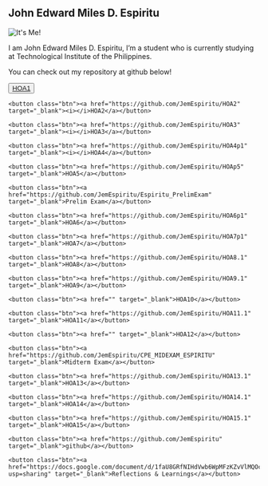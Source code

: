 
<html lang="en">

<head>
  <title>@Jem Espiritu</title>
  <link rel="icon" href="https://raw.githubusercontent.com/earthtoyash/earthtoyash.github.io/main/me.jpg">
  <meta charset="UTF-8">
  <meta name="home" content="Just some stuff!">
  <link rel="stylesheet" href="Project.css">
  <meta name="viewport" content="width=device-width, initial-scale=1.0">
  <meta http-equiv="X-UA-Compatible" content="IE=edge">
  <!-- fontawesome kit -->
  <script src="https://kit.fontawesome.com/12855d893b.js" crossorigin="anonymous"></script>
  <div class="avatar">
    <background></background>
    <title>@earthtoyash</title>
    <link rel="icon"
      href="https://raw.githubusercontent.com/earthtoyash/earthtoyash.github.io/main/index_files/Anonymous.png">
  </div>
</head>

<body>
  <div class="intro">
    <div class="text-intro">
      <h2>John Edward Miles D. Espiritu </h2>
    </div>
    <div class="image-intro"> <img src="https://cdn.discordapp.com/attachments/752766248177238090/1240679814612910080/Jempott.jpg?ex=6647709e&is=66461f1e&hm=313baff3d01a5e77318aa001ee126847831ef2bd142ea5b81824a7605e12462d&" alt="It's Me!">
    </div>
    </div>
  </div>
  <section>
    <p>I am John Edward Miles D. Espiritu, I’m a student who is currently studying at Technological Institute of the Philippines.</p>
    <p> You can check out my repository at github below!</p>
  </section>

  <div class="centre">
    <button class="btn"><a href="https://github.com/JemEspiritu/HOA1" target="_blank">HOA1</a></button>

    <button class="btn"><a href="https://github.com/JemEspiritu/HOA2" target="_blank"><i></i>HOA2</a></button>

    <button class="btn"><a href="https://github.com/JemEspiritu/HOA3" target="_blank"><i></i>HOA3</a></button>

    <button class="btn"><a href="https://github.com/JemEspiritu/HOA4p1" target="_blank"><i></i>HOA4</a></button>

    <button class="btn"><a href="https://github.com/JemEspiritu/HOAp5" target="_blank">HOA5</a></button>

    <button class="btn"><a href="https://github.com/JemEspiritu/Espiritu_PrelimExam" target="_blank">Prelim Exam</a></button>
    
    <button class="btn"><a href="https://github.com/JemEspiritu/HOA6p1" target="_blank">HOA6</a></button>
    
    <button class="btn"><a href="https://github.com/JemEspiritu/HOA7p1" target="_blank">HOA7</a></button>
    
    <button class="btn"><a href="https://github.com/JemEspiritu/HOA8.1" target="_blank">HOA8</a></button>
    
    <button class="btn"><a href="https://github.com/JemEspiritu/HOA9.1" target="_blank">HOA9</a></button>
    
    <button class="btn"><a href="" target="_blank">HOA10</a></button>
    
    <button class="btn"><a href="https://github.com/JemEspiritu/HOA11.1" target="_blank">HOA11</a></button>
    
    <button class="btn"><a href="" target="_blank">HOA12</a></button>

    <button class="btn"><a href="https://github.com/JemEspiritu/CPE_MIDEXAM_ESPIRITU" target="_blank">Midterm Exam</a></button>
    
    <button class="btn"><a href="https://github.com/JemEspiritu/HOA13.1" target="_blank">HOA13</a></button>
    
    <button class="btn"><a href="https://github.com/JemEspiritu/HOA14.1" target="_blank">HOA14</a></button>
    
    <button class="btn"><a href="https://github.com/JemEspiritu/HOA15.1" target="_blank">HOA15</a></button>
    
    <button class="btn"><a href="https://github.com/JemEspiritu" target="_blank">github</a></button>

    <button class="btn"><a href="https://docs.google.com/document/d/1faU8GRfNIHdVwb6WpMFzKZvVlMQOcjwpGa_QNbhZUBU/edit?usp=sharing" target="_blank">Reflections & Learnings</a></button>


  </div>

</body>

</html>
